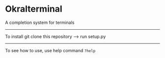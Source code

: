 # Okralterminal
A completion system for terminals
___________________________________
To install git clone this repository --> run setup.py
__________________________________
To see how to use, use help command `?help`
